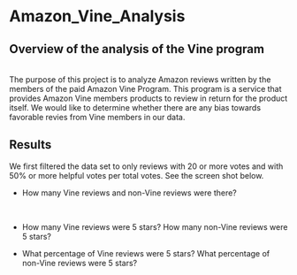 # Amazon_Vine_Analysis

## Overview of the analysis of the Vine program
<br>
The purpose of this project is to analyze Amazon reviews written by the members of the paid Amazon Vine Program. This program is a service that provides Amazon Vine members products to review in return for the product itself. We would like to determine whether there are any bias towards favorable  revies from Vine members in our data.

## Results

We first filtered the data set to only reviews with 20 or more votes and with 50% or more helpful votes per total votes. See the screen shot below.

- How many Vine reviews and non-Vine reviews were there?
<br>

- How many Vine reviews were 5 stars? How many non-Vine reviews were 5 stars?

- What percentage of Vine reviews were 5 stars? What percentage of non-Vine reviews were 5 stars?
